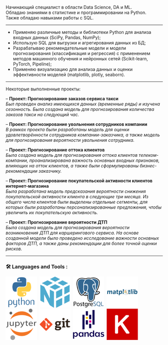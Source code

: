 Начинающий специалист в области Data Science, DA и ML.  
Обладаю знаниями в статистике и программировании на Python.  
Также обладаю навыками работы с SQL.

---
* Применяю различные методы и библиотеки Python для анализа входных данных (SciPy, Pandas, NumPy);
* Использую SQL для выгрузки и агрегирования данных из БД;
* Разрабатываю рекомендательные модели и модели прогнозирования (классификация и регрессия) с применением методов машинного обучения и нейронных сетей (Scikit-learn, PyTorch, Pipeline);
* Применяю визуализацию для анализа данных и оценки эффективности моделей (matplotlib, plotly, seaborn).

---
Некоторые выполненные проекты:

– **Проект: Прогнозирование заказов сервиса такси**  
*Был проведен анализ имеющихся данных (временные ряды) и изучена сезонность. Была создана модель для прогнозирования количества заказов такси на следующий час.*

– **Проект: Прогнозирование увольнения сотрудников компании**  
*В рамках проекта были разработаны модель для оценки удовлетворённости сотрудников компании-заказчика, а также модель для прогнозирования вероятности увольнения сотрудника.*

– **Проект: Прогнозирование оттока клиентов**  
*Была создана модель для прогнозирования оттока клиентов телеком-компании, проанализирована важность основных входных признаков, влияющих на отток клиентов, а также были сформулированы бизнес-рекомендации заказчику.*

– **Проект: Прогнозирование покупательской активности клиентов интернет-магазина**  
*Была разработана модель предсказания вероятности снижения покупательской активности клиента в следующие три месяца. Из общего числа клиентов были выделены отдельные сегменты, для которых были разработаны персонализированные предложения, чтобы увеличить их покупательскую активность.*

– **Проект: Прогнозирование вероятности ДТП**  
*Была создана модель для прогнозирования вероятности возникновения ДТП для каршерингового сервиса. На основе созданной модели было проведено исследование важности основных факторов ДТП, а также даны рекомендации для более точной оценки рисков.*

---

### :hammer_and_wrench: Languages and Tools :

<div>
  <img src="https://github.com/devicons/devicon/blob/master/icons/python/python-original-wordmark.svg" title="Python" alt="Python" width="100" height="100"/>&nbsp;
  <img src="https://github.com/devicons/devicon/blob/master/icons/numpy/numpy-plain.svg" title="NumPy" alt="NumPy" width="100" height="100"/>&nbsp;
  <img src="https://github.com/devicons/devicon/blob/master/icons/postgresql/postgresql-original-wordmark.svg" title="postgresql" alt="postgresql" width="100" height="100"/>&nbsp;
  <img src="https://raw.githubusercontent.com/devicons/devicon/refs/heads/master/icons/matplotlib/matplotlib-original-wordmark.svg" title="Matplotlib" alt="Matplotlib" width="100" height="100"/>&nbsp;
  <br>
  <img src="https://github.com/devicons/devicon/blob/master/icons/jupyter/jupyter-original-wordmark.svg" title="jupyter" alt="jupyter" width="100" height="100"/>&nbsp;
  <img src="https://github.com/devicons/devicon/blob/master/icons/git/git-original-wordmark.svg" title="git" alt="git" width="100" height="100"/>&nbsp;
  <img src="https://github.com/devicons/devicon/blob/master/icons/pandas/pandas-original-wordmark.svg" title="pandas" alt="pandas" width="100" height="100"/>&nbsp;
  <img src="https://github.com/devicons/devicon/blob/master/icons/keras/keras-original.svg" title="keras" alt="keras" width="100" height="100"/>&nbsp;

</div> 

